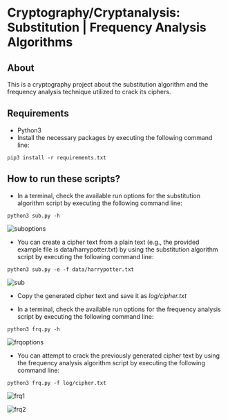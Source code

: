 # Cryptography/Cryptanalysis: Substitution | Frequency Analysis Algorithms

## About
This is a cryptography project about the substitution algorithm and the frequency analysis technique utilized to crack its ciphers.


## Requirements
- Python3
- Install the necessary packages by executing the following command line: 

`pip3 install -r requirements.txt`


## How to run these scripts?
- In a terminal, check the available run options for the substitution algorithm script by executing the following command line: 

`python3 sub.py -h`

![suboptions](https://user-images.githubusercontent.com/86275885/122942009-e1d47980-d343-11eb-989d-27e86fa01ce1.png)


- You can create a cipher text from a plain text (e.g., the provided example file is data/harrypotter.txt) by using the substitution algorithm script by executing the following command line: 

`python3 sub.py -e -f data/harrypotter.txt`

![sub](https://user-images.githubusercontent.com/86275885/122940933-e8aebc80-d342-11eb-8973-00ec5d944696.png)

- Copy the generated cipher text and save it as *log/cipher.txt*

- In a terminal, check the available run options for the frequency analysis script by executing the following command line: 

`python3 frq.py -h`

![frqoptions](https://user-images.githubusercontent.com/86275885/122942031-e5680080-d343-11eb-9da8-e3d0010262fe.png)


- You can attempt to crack the previously generated cipher text by using the frequency analysis algorithm script by executing the following command line: 

`python3 frq.py -f log/cipher.txt`

![frq1](https://user-images.githubusercontent.com/86275885/122941184-27447700-d343-11eb-871f-53439815d888.png)

![frq2](https://user-images.githubusercontent.com/86275885/122941187-27dd0d80-d343-11eb-9d89-f166c0f7d543.png)

